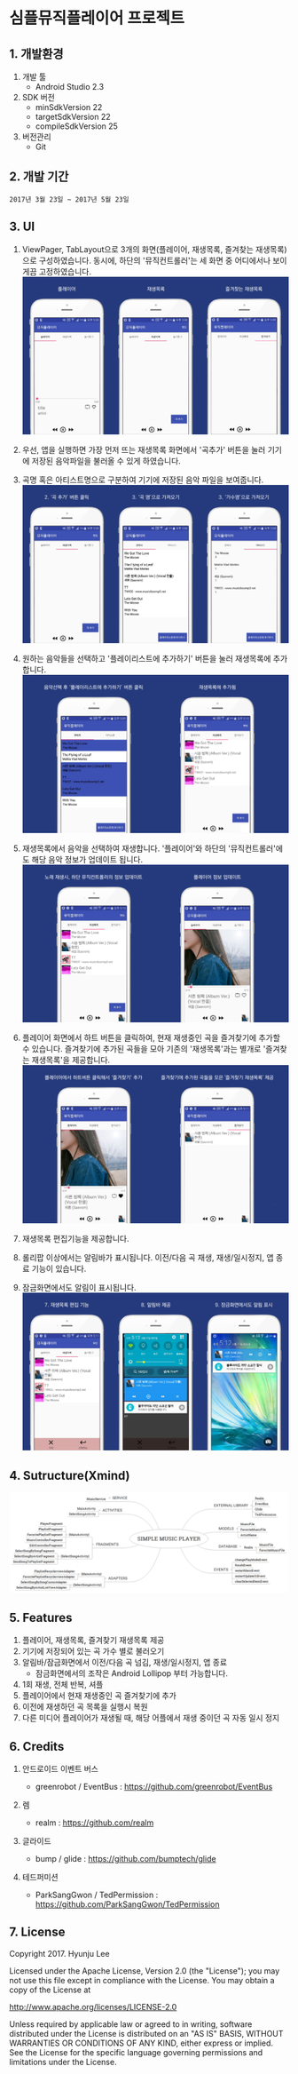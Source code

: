 # 심플뮤직플레이어 프로젝트
## 1. 개발환경
1. 개발 툴 
    * Android Studio 2.3
2. SDK 버전
    * minSdkVersion 22
    * targetSdkVersion 22
    * compileSdkVersion 25
3. 버전관리 
    * Git

## 2. 개발 기간
    2017년 3월 23일 ~ 2017년 5월 23일
    
## 3. UI

1. ViewPager, TabLayout으로 3개의 화면(플레이어, 재생목록, 즐겨찾는 재생목록)으로 구성하였습니다. 
동시에, 하단의 '뮤직컨트롤러'는 세 화면 중 어디에서나 보이게끔 고정하였습니다.
    ![screensh](https://github.com/HyunjuLee521/MusicPlayerProject/blob/master/ui1.png)
    
1. 우선, 앱을 실행하면 가장 먼저 뜨는 재생목록 화면에서 '곡추가' 버튼을 눌러 기기에 저장된 음악파일을 불러올 수 있게 하였습니다. 
1. 곡명 혹은 아티스트명으로 구분하여 기기에 저장된 음악 파일을 보여줍니다. 
    ![screensh](https://github.com/HyunjuLee521/MusicPlayerProject/blob/master/ui2.png)

1. 원하는 음악들을 선택하고 '플레이리스트에 추가하기' 버튼을 눌러 재생목록에 추가합니다.
    ![screensh](https://github.com/HyunjuLee521/MusicPlayerProject/blob/master/ui3.png)

1. 재생목록에서 음악을 선택하여 재생합니다. '플레이어'와 하단의 '뮤직컨트롤러'에도 해당 음악 정보가 업데이트 됩니다.
    ![screensh](https://github.com/HyunjuLee521/MusicPlayerProject/blob/master/ui4.png)

1. 플레이어 화면에서 하트 버튼을 클릭하여, 현재 재생중인 곡을 즐겨찾기에 추가할 수 있습니다. 즐겨찾기에 추가된 곡들을 모아 기존의 '재생목록'과는 별개로 '즐겨찾는 재생목록'을 제공합니다.
    ![screensh](https://github.com/HyunjuLee521/MusicPlayerProject/blob/master/ui5.png)

1. 재생목록 편집기능을 제공합니다.
1. 롤리팝 이상에서는 알림바가 표시됩니다. 이전/다음 곡 재생, 재생/일시정지, 앱 종료 기능이 있습니다. 
1. 잠금화면에서도 알림이 표시됩니다. 
    ![screensh](https://github.com/HyunjuLee521/MusicPlayerProject/blob/master/ui6.png)


## 4. Sutructure(Xmind)
![screensh](https://github.com/HyunjuLee521/MusicPlayerProject/blob/master/structure.png)

## 5. Features
1. 플레이어, 재생목록, 즐겨찾기 재생목록 제공
2. 기기에 저장되어 있는 곡 가수 별로 불러오기
3. 알림바/잠금화면에서 이전/다음 곡 넘김, 재생/일시정지, 앱 종료
    * 잠금화면에서의 조작은 Android Lollipop 부터 가능합니다.
4. 1회 재생, 전체 반복, 셔플
5. 플레이어에서 현재 재생중인 곡 즐겨찾기에 추가
6. 이전에 재생하던 곡 목록을 실행시 복원
7. 다른 미디어 플레이어가 재생될 때, 해당 어플에서 재생 중이던 곡 자동 일시 정지


## 6. Credits
1. 안드로이드 이벤트 버스
    * greenrobot / EventBus : https://github.com/greenrobot/EventBus
    
2. 렘
    * realm : https://github.com/realm
    
3. 글라이드
    * bump / glide : https://github.com/bumptech/glide
    
4. 테드퍼미션
    * ParkSangGwon / TedPermission : https://github.com/ParkSangGwon/TedPermission


## 7. License
Copyright 2017. Hyunju Lee

Licensed under the Apache License, Version 2.0 (the "License"); you may not use this file except in compliance with the License. You may obtain a copy of the License at

http://www.apache.org/licenses/LICENSE-2.0

Unless required by applicable law or agreed to in writing, software distributed under the License is distributed on an "AS IS" BASIS, WITHOUT WARRANTIES OR CONDITIONS OF ANY KIND, either express or implied. See the License for the specific language governing permissions and limitations under the License.




